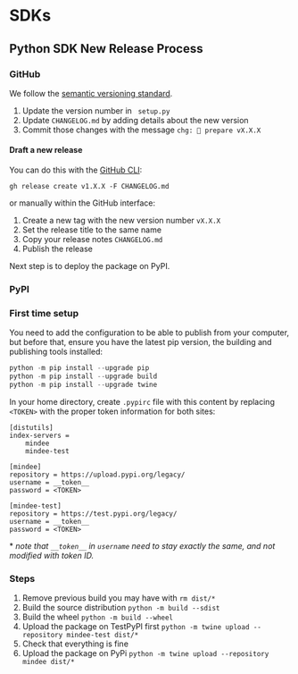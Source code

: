 # SDKs

## Python SDK New Release Process

### GitHub

We follow the [semantic versioning standard](https://semver.org).

1. Update the version number in ` setup.py`
2. Update `CHANGELOG.md` by adding details about the new version
3. Commit those changes with the message `chg: 🔖 prepare vX.X.X`

#### Draft a new release

You can do this with the [GitHub CLI](https://github.com/cli/cli):

`gh release create v1.X.X -F CHANGELOG.md`

or manually within the GitHub interface:

1. Create a new tag with the new version number `vX.X.X`
2. Set the release title to the same name
3. Copy your release notes `CHANGELOG.md`
4. Publish the release

Next step is to deploy the package on PyPI.

### PyPI

### First time setup

You need to add the configuration to be able to publish from your computer, but before that, ensure you have the latest pip version, the building and publishing tools installed:

```python
python -m pip install --upgrade pip
python -m pip install --upgrade build
python -m pip install --upgrade twine
```

In your home directory, create `.pypirc` file with this content by replacing `<TOKEN>` with the proper token information for both sites:

```text
[distutils]
index-servers =
    mindee
    mindee-test

[mindee]
repository = https://upload.pypi.org/legacy/
username = __token__
password = <TOKEN>

[mindee-test]
repository = https://test.pypi.org/legacy/
username = __token__
password = <TOKEN>
```

\* *note that `__token__` in `username` need to stay exactly the same, and not modified with token ID.*

### Steps

1. Remove previous build you may have with `rm dist/*`
2. Build the source distribution `python -m build --sdist`
3. Build the wheel `python -m build --wheel`
4. Upload the package on TestPyPI first `python -m twine upload --repository mindee-test dist/*`
5. Check that everything is fine
6. Upload the package on PyPi `python -m twine upload --repository mindee dist/*`

